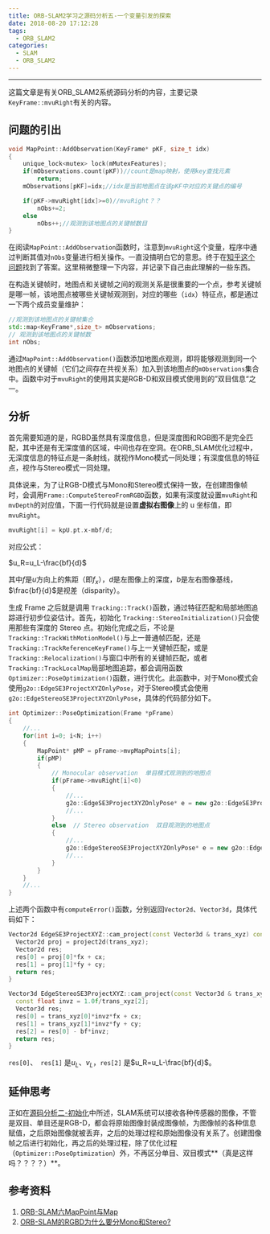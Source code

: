 ```yaml
---
title: ORB-SLAM2学习之源码分析五-一个变量引发的探索
date: 2018-08-20 17:12:28
tags: 
  - ORB_SLAM2
categories: 
  - SLAM
  - ORB_SLAM2
---
```


-----

这篇文章是有关ORB_SLAM2系统源码分析的内容，主要记录`KeyFrame::mvuRight`有关的内容。

<!--more--->

## 问题的引出

~~~c++
void MapPoint::AddObservation(KeyFrame* pKF, size_t idx)
{
    unique_lock<mutex> lock(mMutexFeatures);
    if(mObservations.count(pKF))//count是map映射，使用key查找元素
        return;
    mObservations[pKF]=idx;//idx是当前地图点在该pKF中对应的关键点的编号

    if(pKF->mvuRight[idx]>=0)//mvuRight？？
        nObs+=2;
    else
        nObs++;//观测到该地图点的关键帧数目
}
~~~

在阅读`MapPoint::AddObservation`函数时，注意到`mvuRight`这个变量，程序中通过判断其值对`nObs`变量进行相关操作。一直没搞明白它的意思。终于在[知乎这个问题](https://www.zhihu.com/question/280964049/answer/418426500)找到了答案。这里稍微整理一下内容，并记录下自己由此理解的一些东西。

在构造关键帧时，地图点和关键帧之间的观测关系是很重要的一个点，参考关键帧是哪一帧，该地图点被哪些关键帧观测到，对应的哪些（`idx`）特征点，都是通过一下两个成员变量维护：

~~~c++
//观测到该地图点的关键帧集合
std::map<KeyFrame*,size_t> mObservations;
// 观测到该地图点的关键帧数
int nObs; 
~~~

通过`MapPoint::AddObservation()`函数添加地图点观测，即将能够观测到同一个地图点的关键帧（它们之间存在共视关系）加入到该地图点的`mObservations`集合中。函数中对于`mvuRight`的使用其实是RGB-D和双目模式使用到的”双目信息“之一。

## 分析

首先需要知道的是，RGBD虽然具有深度信息，但是深度图和RGB图不是完全匹配，其中还是有无深度值的区域，中间也存在空洞。在ORB_SLAM优化过程中，无深度信息的特征点是一条射线，就视作Mono模式一同处理；有深度信息的特征点，视作与Stereo模式一同处理。

具体说来，为了让RGB-D模式与Mono和Stereo模式保持一致，在创建图像帧时，会调用`Frame::ComputeStereoFromRGBD`函数，如果有深度就设置`mvuRight`和`mvDepth`的对应值，下面一行代码就是设置**虚拟右图像**上的 u 坐标值，即`mvuRight`。

~~~c++
mvuRight[i] = kpU.pt.x-mbf/d;
~~~

对应公式：

$u_R=u_L-\frac{bf}{d}$

其中$f$是$u$方向上的焦距（即$f_x$），$d$是左图像上的深度，$b$是左右图像基线，$\frac{bf}{d}$是视差（disparity）。

生成 Frame 之后就是调用 `Tracking::Track()`函数，通过特征匹配和局部地图追踪进行初步位姿估计。首先，初始化 `Tracking::StereoInitialization()`只会使用那些有深度的 Stereo 点。初始化完成之后，不论是 `Tracking::TrackWithMotionModel()`与上一普通帧匹配，还是 `Tracking::TrackReferenceKeyFrame()`与上一关键帧匹配，或是`Tracking::Relocalization()`与窗口中所有的关键帧匹配，或者`Tracking::TrackLocalMap`局部地图追踪，都会调用函数 `Optimizer::PoseOptimization()`函数，进行优化。此函数中，对于Mono模式会使用`g2o::EdgeSE3ProjectXYZOnlyPose`，对于Stereo模式会使用` g2o::EdgeStereoSE3ProjectXYZOnlyPose`，具体的代码部分如下。

~~~c++
int Optimizer::PoseOptimization(Frame *pFrame)
{
    //...
	for(int i=0; i<N; i++)
    {
        MapPoint* pMP = pFrame->mvpMapPoints[i];
        if(pMP)
        {
            // Monocular observation  单目模式观测到的地图点
            if(pFrame->mvuRight[i]<0)
            {
            	//...
                g2o::EdgeSE3ProjectXYZOnlyPose* e = new g2o::EdgeSE3ProjectXYZOnlyPose();
                //...
            }
            else  // Stereo observation  双目观测到的地图点
            {
                //...
                g2o::EdgeStereoSE3ProjectXYZOnlyPose* e = new g2o::EdgeStereoSE3ProjectXYZOnlyPose();
                //...
            }
        }
    }
    //...
}
~~~

上述两个函数中有`computeError()`函数，分别返回`Vector2d`、`Vector3d`，具体代码如下：

~~~c++
Vector2d EdgeSE3ProjectXYZ::cam_project(const Vector3d & trans_xyz) const{
  Vector2d proj = project2d(trans_xyz);
  Vector2d res;
  res[0] = proj[0]*fx + cx;
  res[1] = proj[1]*fy + cy;
  return res;
}
~~~

~~~c++
Vector3d EdgeStereoSE3ProjectXYZ::cam_project(const Vector3d & trans_xyz, const float &bf) const{
  const float invz = 1.0f/trans_xyz[2];
  Vector3d res;
  res[0] = trans_xyz[0]*invz*fx + cx;
  res[1] = trans_xyz[1]*invz*fy + cy;
  res[2] = res[0] - bf*invz;
  return res;
}
~~~

`res[0]`、` res[1]` 是$u_L$、$v_L$，`res[2]` 是$u_R=u_L-\frac{bf}{d}$。

## 延伸思考

正如在[源码分析二-初始化](http://ttshun.com/2018/08/16/ORB-SLAM2%E5%AD%A6%E4%B9%A0%E4%B9%8B%E6%BA%90%E7%A0%81%E5%88%86%E6%9E%90%E4%BA%8C-%E5%88%9D%E5%A7%8B%E5%8C%96/)中所述，SLAM系统可以接收各种传感器的图像，不管是双目、单目还是RGB-D，都会将原始图像封装成图像帧，为图像帧的各种信息赋值，之后原始图像就被丢弃，之后的处理过程和原始图像没有关系了。创建图像帧之后进行初始化，再之后的处理过程，除了优化过程（`Optimizer::PoseOptimization`）外，不再区分单目、双目模式**（真是这样吗？？？？）**。

## 参考资料

1. [ORB-SLAM六MapPoint与Map](https://www.cnblogs.com/shang-slam/p/6420575.html)
2. [ORB-SLAM的RGBD为什么要分Mono和Stereo?](https://www.zhihu.com/question/280964049/answer/418426500)
